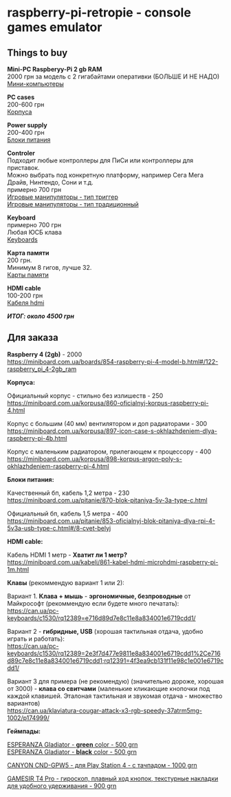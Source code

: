 # raspberry-pi-retropie - console games emulator

## Things to buy

__Mini-PC Raspberyy-Pi 2 gb RAM__  
2000 грн за модель с 2 гигабайтами оперативки (БОЛЬШЕ И НЕ НАДО)  
[Мини-компьютеры](https://miniboard.com.ua/14-boards)

__PC cases__  
200-600 грн  
[Корпуса](https://miniboard.com.ua/15-korpusa)

__Power supply__  
200-400 грн  
[Блоки питания](https://miniboard.com.ua/16-pitanie)

__Controler__  
Подходит любые контроллеры для ПиСи или контроллеры для приставок.  
Можно выбрать под конкретную платформу, например Сега Мега Драйв, Нинтендо, Сони и т.д.  
примерно 700 грн  
[Игровые манипуляторы - тип триггер](https://rozetka.com.ua/djoysticks/c80173/podklyuchenie-230173=provodnoe;sort=cheap;tip-geympada=trigger;21557=6021/)  
[Игровые манипуляторы - тип традиционный](https://rozetka.com.ua/djoysticks/c80173/podklyuchenie-230173=provodnoe;sort=cheap;tip-geympada=traditsionniy;21557=6021/)

__Keyboard__  
примерно 700 грн  
Любая ЮСБ клава  
[Keyboards](https://miniboard.com.ua/95-klaviatury)

__Карта памяти__  
200 грн.  
Минимум 8 гигов, лучше 32.  
[Карты памяти](https://miniboard.com.ua/21-karty-pamyati)

__HDMI cable__  
100-200 грн  
[Кабеля hdmi](https://miniboard.com.ua/22-kabeli)

__*ИТОГ: около 4500 грн*__

## Для заказа

__Raspberry 4 (2gb)__  - 2000  
https://miniboard.com.ua/boards/854-raspberry-pi-4-model-b.html#/122-raspberry_pi_4-2gb_ram

__Корпуса:__  

Официальный корпус - стильно без излишеств - 250  
https://miniboard.com.ua/korpusa/860-oficialnyj-korpus-raspberry-pi-4.html

Корпус с большим (40 мм) вентилятором и доп радиаторами - 300  
https://miniboard.com.ua/korpusa/897-icon-case-s-okhlazhdeniem-dlya-raspberry-pi-4b.html

Корпус с маленьким радиатором, прилегающем к процессору - 400  
https://miniboard.com.ua/korpusa/898-korpus-argon-poly-s-okhlazhdeniem-raspberry-pi-4.html

__Блоки питания:__

Качественный бп, кабель 1,2 метра - 230  
https://miniboard.com.ua/pitanie/870-blok-pitaniya-5v-3a-type-c.html

Официальный бп, кабель 1,5 метра - 400  
https://miniboard.com.ua/pitanie/853-oficialnyj-blok-pitaniya-dlya-rpi-4-5v3a-usb-type-c.html#/8-cvet-belyj

__HDMI cable:__

Кабель HDMI 1 метр - __Хватит ли 1 метр?__ 
https://miniboard.com.ua/kabeli/861-kabel-hdmi-microhdmi-raspberry-pi-1m.html



__Клавы__ (рекоммендую вариант 1 или 2): 

Вариант 1. __Клава + мышь__ - __эргономичные, безпроводные__ от Майкрософт (рекоммендую если будете много печатать):  
https://can.ua/pc-keyboards/c1530/rq12389=e716d89d7e8c11e8a834001e6719cdd1/

Вариант 2 - __гибридные, USB__ (хорошая тактильная отдача, удобно играть и работать):  
https://can.ua/pc-keyboards/c1530/rq12389=2e3f7d477e9811e8a834001e6719cdd1%2Ce716d89c7e8c11e8a834001e6719cdd1;rq12391=4f3ea9cb131f11e98c1e001e6719cdd1/

Вариант 3 для примера (не рекомендую) (значительно дороже, хорошая от 3000) - __клава со свитчами__ (маленькие кликающие кнопочки под каждой клавишей. Эталоная тактильная и звукомая отдача - множество вариантов)  
https://can.ua/klaviatura-cougar-attack-x3-rgb-speedy-37atrm5mg-1002/p174999/

__Геймпады:__  

[ESPERANZA Gladiator - __green__ color - 500 grn](https://can.ua/esperanza-gladiator-egg108g-black-green/p146230/#tab=characteristics)  
[ESPERANZA Gladiator - __black__ color - 500 grn](https://can.ua/esperanza-gladiator-egg108k-black/p146231/)  

[CANYON CND-GPW5 - для Play Station 4 - с тачпадом - 1000 grn](https://can.ua/canyon-cnd-gpw5/p222426/)

[GAMESIR T4 Pro - гироскоп, плавный ход кнопок, текстурные накладки для удобного удерживания - 900 grn](https://can.ua/gamesir-t4-pro/p238194/)






















